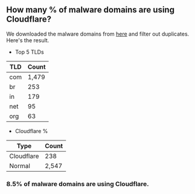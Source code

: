 ## How many % of malware domains are using Cloudflare?


We downloaded the malware domains from [here](https://urlhaus.abuse.ch) and filter out duplicates.
Here's the result.


[//]: # (start replacement)


- Top 5 TLDs

| TLD | Count |
| --- | --- |
| com | 1,479 |
| br | 253 |
| in | 179 |
| net | 95 |
| org | 63 |


- Cloudflare %

| Type | Count |
| --- | --- |
| Cloudflare | 238 |
| Normal | 2,547 |


### 8.5% of malware domains are using Cloudflare.
